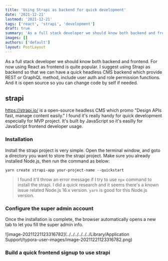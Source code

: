 ```yaml
---
title: 'Using Strapi as backend for quick development'
date: '2021-12-21'
lastmod: '2021-12-21'
tags: ['react', 'strapi', 'development']
draft: true
summary: 'As a full stack developer we should know both backend and frontend. For now using React as frontend is quite popular. I suggest using Strapi as backend so that we can have a quick headless CMS backend which provide REST or GraphQL method, include user auth and role permission functions. And it is open source so you can change code by self if needed.'
images: []
authors: ['default']
layout: PostLayout
---
```


As a full stack developer we should know both backend and frontend. For now using React as frontend is quite popular. I suggest using Strapi as backend so that we can have a quick headless CMS backend which provide REST or GraphQL method, include user auth and role permission functions. And it is open source so you can change code by self if needed.

## strapi

https://strapi.io/ is a open-source headless CMS which promo "Design APIs fast, manage content easily." I found it's really handy for quick development especially for MVP project. It's built by JavaScript so it's easilly for JavaScript frontend developer usage.

### Installation

Install the strapi project is very simple. Open the terminal window, and goto a directory you want to store the strapi project. Make sure you already installed Node.js, then run the command as below:

```shell
yarn create strapi-app your-project-name --quickstart
```

> I found it'll throw an error message if I try to use `npx` command to install the strapi. I did a quick research and it seems there's a known issue related Node.js 16.x version. `yarn` is good for this Node.js version.

### Configure the super admin account

Once the installation is complete, the browser automatically opens a new tab to let you fill the super admin info.

![image-20211221123316782](../../../../../../Library/Application Support/typora-user-images/image-20211221123316782.png)

### Build a quick frontend signup to use strapi
